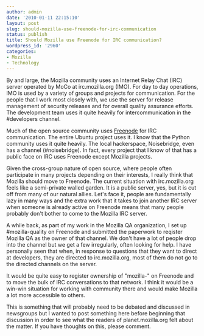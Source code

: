 ```yaml
---
author: admin
date: '2010-01-11 22:15:10'
layout: post
slug: should-mozilla-use-freenode-for-irc-communication
status: publish
title: Should Mozilla use Freenode for IRC communication?
wordpress_id: '2960'
categories:
- Mozilla
- Technology
---
```

By and large, the Mozilla community uses an Internet Relay Chat (IRC) server operated by MoCo at irc.mozilla.org (IMO). For day to day operations, IMO is used by a variety of groups and projects for communication. For the people that I work most closely with, we use the server for release management of security releases and for overall quality assurance efforts. The development team uses it quite heavily for intercommunication in the #developers channel.

Much of the open source community uses <a href="http://freenode.net/">Freenode</a> for IRC communication. The entire Ubuntu project uses it. I know that the Python community uses it quite heavily. The local hackerspace, Noisebridge, even has a channel (#noisebridge). In fact, every project that I know of that has a public face on IRC uses Freenode except Mozilla projects. 

Given the cross-group nature of open source, where people often participate in many projects depending on their interests, I really think that Mozilla should move to Freenode. The current situation with irc.mozilla.org feels like a semi-private walled garden. It is a public server, yes, but it is cut off from many of our natural allies. Let's face it, people are fundamentally lazy in many ways and the extra work that it takes to join another IRC server when someone is already active on Freenode means that many people probably don't bother to come to the Mozilla IRC server. 

A while back, as part of my work in the Mozilla QA organization, I set up #mozilla-quality on Freenode and submitted the paperwork to reqister Mozilla QA as the owner of that channel. We don't have a lot of people drop into the channel but we get a few irregularly, often looking for help. I have personally seen that when, in response to questions that they want to direct at developers, they are directed to irc.mozilla.org, most of them do not go to the directed channels on the server. 

It would be quite easy to register ownership of "mozilla-" on Freenode and to move the bulk of IRC conversations to that network. I think it would be a win-win situation for working with community there and would make Mozilla a lot more accessible to others. 

This is something that will probably need to be debated and discussed in newsgroups but I wanted to post something here before beginning that discussion in order to see what the readers of planet.mozilla.org felt about the matter. If you have thoughts on this, please comment.
